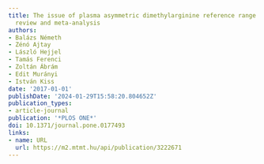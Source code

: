 ```yaml
---
title: The issue of plasma asymmetric dimethylarginine reference range – A systematic
  review and meta-analysis
authors:
- Balázs Németh
- Zénó Ajtay
- László Hejjel
- Tamás Ferenci
- Zoltán Ábrám
- Edit Murányi
- István Kiss
date: '2017-01-01'
publishDate: '2024-01-29T15:58:20.804652Z'
publication_types:
- article-journal
publication: '*PLOS ONE*'
doi: 10.1371/journal.pone.0177493
links:
- name: URL
  url: https://m2.mtmt.hu/api/publication/3222671
---
```

